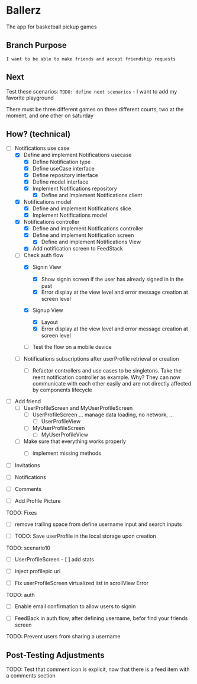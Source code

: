 # Ballerz
The app for basketball pickup games


## Branch Purpose
    I want to be able to make friends and accept friendship requests
## Next 
Test these scenarios:
    `TODO: define next scenarios` 
    - I want to add my favorite playground
        
There must be three different games on three different courts, two at the moment, and one other on saturday


## How? (technical)

- [ ] Notifications use case
    - [x] Define and implement Notifications usecase
        - [x] Define Notification type
        - [x] Define useCase interface
        - [x] Define repository interface
        - [x] Define model interface
        - [x] Implement Notifications repository
            - [x] Define and Implement Notifications client

    - [x] Notifications model
        - [x] Define and implement Notifications slice
        - [x] Implement Notifications model

    - [x] Notifications controller
        - [x] Define and implement Notifications controller
        - [x] Define and implement Notification screen
            - [x] Define and implement Notifications View
        - [x] Add notification screen to FeedStack

    * [ ] Check auth flow
        - [x] Signin View
            - [x] Show signin screen if the user has already signed in in the past
            - [x] Error display at the view level and error message creation at screen level
        - [x] Signup View
            - [x] Layout
            - [x] Error display at the view level and error message creation at screen level

        - [ ] Test the flow on a mobile device
        

    - [ ] Notifications subscriptions after userProfile retrieval or creation
        - [ ] Refactor controllers and use cases to be singletons. Take the reent notification controller as example. Why? They can now communicate with each other easily and are not directly affected by components lifecycle


    

- [ ] Add friend
    - [ ] UserProfileScreen and MyUserProfileScreen
        - [ ] UserProfileScreen ... manage data loading, no network, ...
            - [ ] UserProfileView 
        - [ ] MyUserProfileScreen
            - [ ] MyUserProfileView

    - [ ] Make sure that everything works properly
        - [ ] implement missing methods


 

<!-- - [ ] Add place -->
- [ ] Invitations
- [ ] Notifications
- [ ] Comments


- [ ] Add Profile Picture




TODO: Fixes
- [ ] remove trailing space from define username input and search inputs 

* [ ] TODO: Save userProfile in the local storage upon creation


TODO: scenario10
- [ ] UserProfileScreen
            - [ ] add stats
* [ ] inject profilepic uri
* [ ] Fix userProfileScreen virtualized list in scrollView Error


TODO: auth
* [ ] Enable email confirmation to allow users to signin 
- [ ] FeedBack in auth flow, after defining username, befor find your friends screen


TODO: Prevent users from sharing a username






## Post-Testing Adjustments
TODO: Test that comment icon is explicit, now that there is a feed item with a comments section